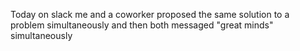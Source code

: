 Today on slack me and a coworker proposed the same solution to a problem simultaneously and then both messaged "great minds" simultaneously

